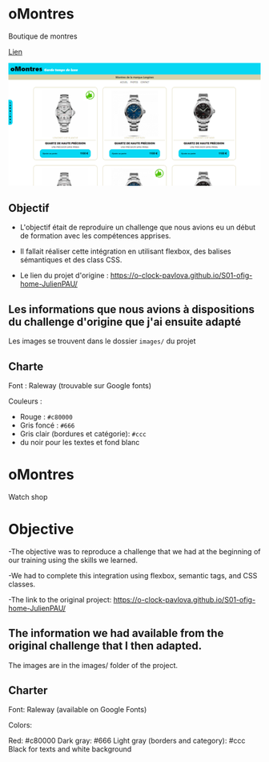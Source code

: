 
# oMontres

  Boutique de montres

  [Lien](https://julienpau.github.io/Challenge-perso/)
  
  ![oMontres](/docs/images/omontres.png)
  
## Objectif 
  
  - L'objectif était de reproduire un challenge que nous avions eu un début de formation avec les compétences apprises. 

  - Il fallait réaliser cette intégration en utilisant flexbox, des balises sémantiques et des class CSS.

  - Le lien du projet d'origine : https://o-clock-pavlova.github.io/S01-ofig-home-JulienPAU/




## Les informations que nous avions à dispositions du challenge d'origine que j'ai ensuite adapté 

Les images se trouvent dans le dossier `images/` du projet

## Charte

Font : Raleway (trouvable sur Google fonts)

Couleurs :
- Rouge : `#c80000`
- Gris foncé : `#666`
- Gris clair (bordures et catégorie): `#ccc`
- du noir pour les textes et fond blanc


# oMontres

  Watch shop

# Objective

  -The objective was to reproduce a challenge that we had at the beginning of our training using the skills we learned.

  -We had to complete this integration using flexbox, semantic tags, and CSS classes.

  -The link to the original project: https://o-clock-pavlova.github.io/S01-ofig-home-JulienPAU/

  
## The information we had available from the original challenge that I then adapted.

The images are in the images/ folder of the project.

## Charter
Font: Raleway (available on Google Fonts)

Colors:

Red: #c80000
Dark gray: #666
Light gray (borders and category): #ccc
Black for texts and white background


